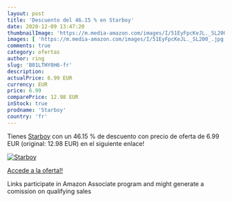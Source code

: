 ```yaml
---
layout: post
title: 'Descuento del 46.15 % en Starboy'
date: 2020-12-09 13:47:20
thumbnailImage: 'https://m.media-amazon.com/images/I/51EyFpcKeJL._SL200_.jpg'
images: [ 'https://m.media-amazon.com/images/I/51EyFpcKeJL._SL200_.jpg' ]
comments: true
category: ofertas
author: ring
slug: 'B01LTHY0H6-fr'
description:
actualPrice: 6.99 EUR
currency: EUR
price: 6.99
comparePrice: 12.98 EUR
inStock: true
prodname: 'Starboy'
country: 'fr'
---
```


Tienes [Starboy](https://www.amazon.fr/dp/B01LTHY0H6/?tag=tolees0d-21) con un 46.15 % de descuento con precio de oferta de 6.99 EUR (original: 12.98 EUR) en el siguiente enlace!

[![Starboy](https://m.media-amazon.com/images/I/51EyFpcKeJL._SL200_.jpg)](https://www.amazon.fr/dp/B01LTHY0H6/?tag=tolees0d-21)

[Accede a la oferta!!](https://www.amazon.fr/dp/B01LTHY0H6/?tag=tolees0d-21)

Links participate in Amazon Associate program and might generate a comission on qualifying sales


